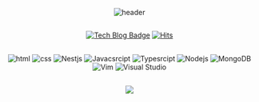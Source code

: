 <div align=center>

![header](https://capsule-render.vercel.app/api?type=transparent&color=auto&height=100&section=header&text=BACKEND%20DEVELOPER&fontSize=50)

##

[![Tech Blog Badge](http://img.shields.io/badge/-Tech%20blog-black?style=flat-square&logo=github&link=https://얌느3.github.io/)](https://zzsza.github.io/)
[![Hits](https://hits.seeyoufarm.com/api/count/incr/badge.svg?url=https%3A%2F%2Fgithub.com%2Fdiasm3%2F&count_bg=%2379C83D&title_bg=%23555555&icon=&icon_color=%23E7E7E7&title=hits&edge_flat=false)](https://hits.seeyoufarm.com)

##

![html](https://img.shields.io/badge/Html-E34F26?style=flat-square&logo=Html5&logoColor=white)
![css](https://img.shields.io/badge/CSS-1572B6?style=flat-square&logo=CSS3&logoColor=white)
![Nestjs](https://img.shields.io/badge/-Nestjs-E0234E?logo=nestjs)
![Javacsrcipt](https://img.shields.io/badge/-Javascript-000000?logo=javascript)
![Typesrcipt](https://img.shields.io/badge/-Typescript-000000?logo=typescript)
![Nodejs](https://img.shields.io/badge/-Nodejs-white?logo=Node.js)
![MongoDB](https://img.shields.io/badge/MongoDB-47A248?style=flat-square&logo=MongoDB&logoColor=white)
![Vim](https://img.shields.io/badge/-Vim-019733?logo=vim)
![Visual Studio](https://img.shields.io/badge/-VSCode-6C33AF?logo=visual%20studio)

##


<a href="https://github.com/anuraghazra/github-readme-stats">
  <img align="center" src="https://github-readme-stats.vercel.app/api?username=diasm3&show_icons=true&theme=radical" />
</a>

</div>
